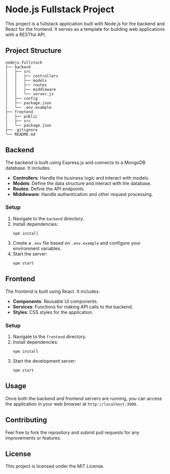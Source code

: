 # Node.js Fullstack Project

This project is a fullstack application built with Node.js for the backend and React for the frontend. It serves as a template for building web applications with a RESTful API.

## Project Structure

```
nodejs-fullstack
├── backend
│   ├── src
│   │   ├── controllers
│   │   ├── models
│   │   ├── routes
│   │   ├── middleware
│   │   └── server.js
│   ├── config
│   ├── package.json
│   └── .env.example
├── frontend
│   ├── public
│   ├── src
│   └── package.json
├── .gitignore
└── README.md
```

## Backend

The backend is built using Express.js and connects to a MongoDB database. It includes:

- **Controllers**: Handle the business logic and interact with models.
- **Models**: Define the data structure and interact with the database.
- **Routes**: Define the API endpoints.
- **Middleware**: Handle authentication and other request processing.

### Setup

1. Navigate to the `backend` directory.
2. Install dependencies:
   ```
   npm install
   ```
3. Create a `.env` file based on `.env.example` and configure your environment variables.
4. Start the server:
   ```
   npm start
   ```

## Frontend

The frontend is built using React. It includes:

- **Components**: Reusable UI components.
- **Services**: Functions for making API calls to the backend.
- **Styles**: CSS styles for the application.

### Setup

1. Navigate to the `frontend` directory.
2. Install dependencies:
   ```
   npm install
   ```
3. Start the development server:
   ```
   npm start
   ```

## Usage

Once both the backend and frontend servers are running, you can access the application in your web browser at `http://localhost:3000`.

## Contributing

Feel free to fork the repository and submit pull requests for any improvements or features.

## License

This project is licensed under the MIT License.